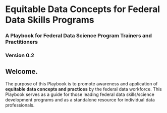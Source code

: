 # Equitable Data Concepts for Federal Data Skills Programs
### A Playbook for Federal Data Science Program Trainers and Practitioners
### Version 0.2

## Welcome.
The purpose of this Playbook is to promote awareness and application of **equitable data concepts and practices** by the federal data workforce. 
This Playbook serves as a guide for those leading federal data skills/science development programs and as a standalone resource for individual data professionals.

